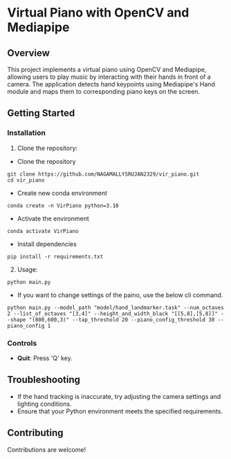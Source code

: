 # Virtual Piano with OpenCV and Mediapipe

## Overview

This project implements a virtual piano using OpenCV and Mediapipe, allowing users to play music by interacting with their hands in front of a camera. The application detects hand keypoints using Mediapipe's Hand module and maps them to corresponding piano keys on the screen.

<!-- ## Demo -->


## Getting Started

### Installation

1. Clone the repository:

- Clone the repository
```
git clone https://github.com/NAGAMALLYSRUJAN2329/vir_piano.git
cd vir_piano
```
- Create new conda environment
```
conda create -n VirPiano python=3.10
```
- Activate the environment
```
conda activate VirPiano
```

- Install dependencies
```
pip install -r requirements.txt
```

2. Usage:

```
python main.py
```
- If you want to change settings of the paino, use the below cli command.
```
python main.py --model_path "model/hand_landmarker.task" --num_octaves 2 --list_of_octaves "[3,4]" --height_and_width_black "[[5,8],[5,8]]" --shape "(800,600,3)" --tap_threshold 20 --piano_config_threshold 30 --piano_config 1
```


### Controls
- **Quit**: Press 'Q' key.


## Troubleshooting
- If the hand tracking is inaccurate, try adjusting the camera settings and lighting conditions.
- Ensure that your Python environment meets the specified requirements.


## Contributing
Contributions are welcome!



